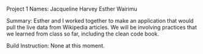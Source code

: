 Project 1
Names: 
Jacqueline Harvey
Esther Wairimu

Summary:
Esther and I worked together to make an application that would pull the live data from Wikipedia articles. We will be involving practices that we learned from class so far, including the clean code book. 

Build Instruction: 
None at this moment.
